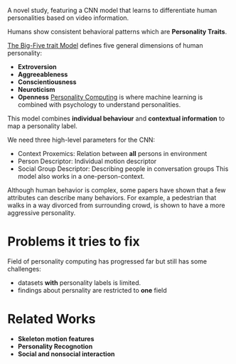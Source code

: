 A novel study, featuring a CNN model that learns to differentiate human personalities based on video information.

Humans show consistent behavioral patterns which are **Personality Traits**.

[The Big-Five trait Model]() defines five general dimensions of human personality:
* **Extroversion**
* **Aggreeableness**
* **Conscientiousness**
* **Neuroticism**
* **Openness**
[Personality Computing]() is where machine learning is combined with psychology to understand personalities.

This model combines **individual behaviour** and **contextual information** to map a personality label.  

We need three high-level parameters for the CNN:
* Context Proxemics: Relation between **all** persons in environment
* Person Descriptor: Individual motion descriptor
* Social Group Descriptor: Describing people in conversation groups
This model also works in a one-person-context.

Although human behavior is complex, some papers have shown that a few attributes can describe many behaviors. For example, a pedestrian that walks in a way divorced from surrounding crowd, is shown to have a more aggressive personality.

# Problems it tries to fix

Field of personality computing has progressed far but still has some challenges:
* datasets **with** personality labels is limited.
* findings about persnality are restricted to **one** field

# Related Works

* **Skeleton motion features**
* **Personality Recognotion**
* **Social and nonsocial interaction**